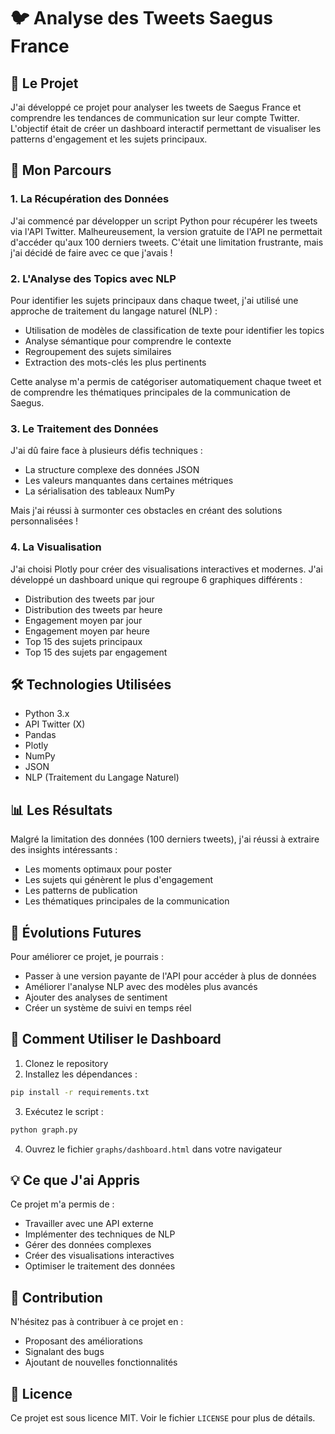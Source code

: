 # 🐦 Analyse des Tweets Saegus France

## 🎯 Le Projet
J'ai développé ce projet pour analyser les tweets de Saegus France et comprendre les tendances de communication sur leur compte Twitter. L'objectif était de créer un dashboard interactif permettant de visualiser les patterns d'engagement et les sujets principaux.

## 🚀 Mon Parcours

### 1. La Récupération des Données
J'ai commencé par développer un script Python pour récupérer les tweets via l'API Twitter. Malheureusement, la version gratuite de l'API ne permettait d'accéder qu'aux 100 derniers tweets. C'était une limitation frustrante, mais j'ai décidé de faire avec ce que j'avais !

### 2. L'Analyse des Topics avec NLP
Pour identifier les sujets principaux dans chaque tweet, j'ai utilisé une approche de traitement du langage naturel (NLP) :
- Utilisation de modèles de classification de texte pour identifier les topics
- Analyse sémantique pour comprendre le contexte
- Regroupement des sujets similaires
- Extraction des mots-clés les plus pertinents

Cette analyse m'a permis de catégoriser automatiquement chaque tweet et de comprendre les thématiques principales de la communication de Saegus.

### 3. Le Traitement des Données
J'ai dû faire face à plusieurs défis techniques :
- La structure complexe des données JSON
- Les valeurs manquantes dans certaines métriques
- La sérialisation des tableaux NumPy

Mais j'ai réussi à surmonter ces obstacles en créant des solutions personnalisées !

### 4. La Visualisation
J'ai choisi Plotly pour créer des visualisations interactives et modernes. J'ai développé un dashboard unique qui regroupe 6 graphiques différents :
- Distribution des tweets par jour
- Distribution des tweets par heure
- Engagement moyen par jour
- Engagement moyen par heure
- Top 15 des sujets principaux
- Top 15 des sujets par engagement

## 🛠️ Technologies Utilisées
- Python 3.x
- API Twitter (X)
- Pandas
- Plotly
- NumPy
- JSON
- NLP (Traitement du Langage Naturel)

## 📊 Les Résultats
Malgré la limitation des données (100 derniers tweets), j'ai réussi à extraire des insights intéressants :
- Les moments optimaux pour poster
- Les sujets qui génèrent le plus d'engagement
- Les patterns de publication
- Les thématiques principales de la communication

## 🔮 Évolutions Futures
Pour améliorer ce projet, je pourrais :
- Passer à une version payante de l'API pour accéder à plus de données
- Améliorer l'analyse NLP avec des modèles plus avancés
- Ajouter des analyses de sentiment
- Créer un système de suivi en temps réel

## 🎨 Comment Utiliser le Dashboard
1. Clonez le repository
2. Installez les dépendances :
```bash
pip install -r requirements.txt
```
3. Exécutez le script :
```bash
python graph.py
```
4. Ouvrez le fichier `graphs/dashboard.html` dans votre navigateur

## 💡 Ce que J'ai Appris
Ce projet m'a permis de :
- Travailler avec une API externe
- Implémenter des techniques de NLP
- Gérer des données complexes
- Créer des visualisations interactives
- Optimiser le traitement des données

## 🤝 Contribution
N'hésitez pas à contribuer à ce projet en :
- Proposant des améliorations
- Signalant des bugs
- Ajoutant de nouvelles fonctionnalités

## 📝 Licence
Ce projet est sous licence MIT. Voir le fichier `LICENSE` pour plus de détails.

